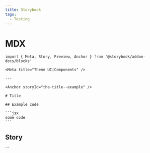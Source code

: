 ```yaml
---
title: Storybook
tags:
  - Testing
---
```


# MDX

````mdx
import { Meta, Story, Preview, Anchor } from '@storybook/addon-docs/blocks'

<Meta title="Theme UI|Components" />

---

<Anchor storyId="the-title--example" />

# Title

## Example code

```jsx
some code
```
````

## Story

<Preview>
  <Story name="Example">

  </Story>
</Preview>
```
